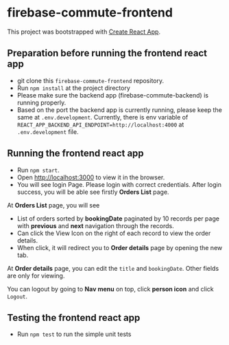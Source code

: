 # firebase-commute-frontend

This project was bootstrapped with [Create React App](https://github.com/facebook/create-react-app).

## Preparation before running the frontend react app
- git clone this `firebase-commute-frontend` repository.
- Run `npm install` at the project directory
- Please make sure the backend app (firebase-commute-backend) is running properly.
- Based on the port the backend app is currently running, please keep the same at `.env.development`. Currently, there is env variable of `REACT_APP_BACKEND_API_ENDPOINT=http://localhost:4000` at `.env.development` file.

## Running the frontend react app
- Run `npm start`. 
- Open [http://localhost:3000](http://localhost:3000) to view it in the browser.
- You will see login Page. Please login with correct credentials. After login success, you will be able see firstly **Orders List** page.

At **Orders List** page, you will see
- List of orders sorted by **bookingDate** paginated by 10 records per page with **previous** and **next** navigation through the records.
- Can click the View Icon on the right of each record to view the order details. 
- When click, it will redirect you to **Order details** page by opening the new tab.

At **Order details** page, you can edit the `title` and `bookingDate`. Other fields are only for viewing.

You can logout by going to **Nav menu** on top, click **person icon** and click `Logout`.

## Testing the frontend react app
- Run `npm test` to run the simple unit tests
